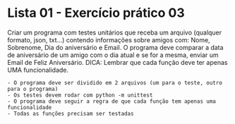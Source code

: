 # Lista 01 - Exercício prático 03


Criar um programa com testes unitários que receba um arquivo (qualquer formato, json, txt...) contendo informações sobre amigos com: Nome, Sobrenome, Dia do aniversário e Email. O programa deve comparar a data de aniversário de um amigo com o dia atual e se for a mesma, enviar um Email de Feliz Aniversário. DICA: Lembrar que cada função deve ter apenas UMA funcionalidade.

    - O programa deve ser dividido em 2 arquivos (um para o teste, outro para o programa)
    - Os testes devem rodar com python -m unittest
    - O programa deve seguir a regra de que cada função tem apenas uma funcionalidade
    - Todas as funções precisam ser testadas

